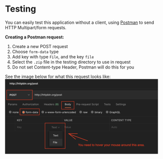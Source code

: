 # Testing

You can easily test this application without a client, using [Postman](https://www.postman.com/) to send HTTP Multipart/form requests.

**Creating a Postman request:**
1. Create a new POST request
2. Choose `form-data` type
3. Add key with type `File`, and the key `file`
4. Select the `.zip` file in the testing directory to use in request
5. Do not set Content-type Header, Postman will do this for you

See the image below for what this request looks like:
![request_tutorial](request_tutorial.png)
